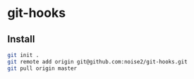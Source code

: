 # git-hooks

## Install

```BASH
git init .
git remote add origin git@github.com:noise2/git-hooks.git
git pull origin master
```

